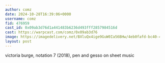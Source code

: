 ```yaml
---
author: comz
date: 2024-10-28T16:39:06+0000
username: comz
fid: 476959
cast_id: 0x09ab3d76d1a441483b6236d493fff2857984516d
cast: https://warpcast.com/comz/0x09ab3d76
image: https://imagedelivery.net/BXluQx4ige9GuW0Ia56BHw/4eb0fafd-bc40-4739-cb65-82f1c24df400/original
layout: post
---
```

victoria burge, notation 7 (2018), pen and gesso on sheet music  

<img src='https://imagedelivery.net/BXluQx4ige9GuW0Ia56BHw/4eb0fafd-bc40-4739-cb65-82f1c24df400/original' alt='' referrerpolicy='no-referrer'/>